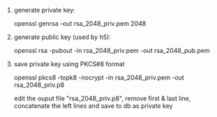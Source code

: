 1. generate private key:

   openssl genrsa -out rsa_2048_priv.pem 2048

2. generate public key (used by h5):

   openssl rsa -pubout -in rsa_2048_priv.pem -out rsa_2048_pub.pem


3. save private key using PKCS#8 format

   openssl pkcs8 -topk8 -nocrypt -in  rsa_2048_priv.pem -out rsa_2048_priv.p8

   edit the ouput file "rsa_2048_priv.p8", remove first & last line, concatenate the left lines and save to db as private key

